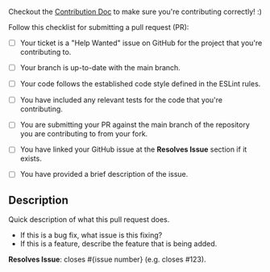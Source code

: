 Checkout the [Contribution Doc](https://docs.projectreclass.org/toynet/contributing-code-to-toynet/contributing-code-to-toynet) to make sure you're contributing correctly! :)

Follow this checklist for submitting a pull request (PR):

- [ ] Your ticket is a "Help Wanted" issue on GitHub for the project that you're contributing to.
- [ ] Your branch is up-to-date with the main branch.
- [ ] Your code follows the established code style defined in the ESLint rules.
- [ ] You have included any relevant tests for the code that you're contributing.
- [ ] You are submitting your PR against the main branch of the repository you are contributing to from your fork.
- [ ] You have linked your GitHub issue at the **Resolves Issue** section if it exists.
- [ ] You have provided a brief description of the issue.


## Description
Quick description of what this pull request does.

- If this is a bug fix, what issue is this fixing?
- If this is a feature, describe the feature that is being added.

**Resolves Issue**: closes #{issue number} (e.g. closes #123).
